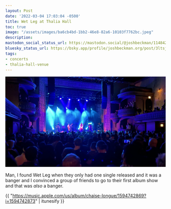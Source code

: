 ```yaml
---
layout: Post
date: '2022-03-04 17:03:04 -0500'
title: Wet Leg at Thalia Hall
toc: true
image: "/assets/images/ba6cb4bd-1bb2-46e8-82a6-10103f7762bc.jpeg"
description:
mastodon_social_status_url: https://mastodon.social/@joshbeckman/114842894826835836
bluesky_status_url: https://bsky.app/profile/joshbeckman.org/post/3ltsjqfx7ff2y
tags:
- concerts
- thalia-hall-venue
---
```



![Wet Leg playing at Thalia hall](/assets/images/ba6cb4bd-1bb2-46e8-82a6-10103f7762bc.jpeg)

Man, I found Wet Leg when they only had one single released and it was a banger and I convinced a group of friends to go to their first album show and that was _also_ a banger.

{{ "https://music.apple.com/us/album/chaise-longue/1594742869?i=1594742873" | itunesify }}



